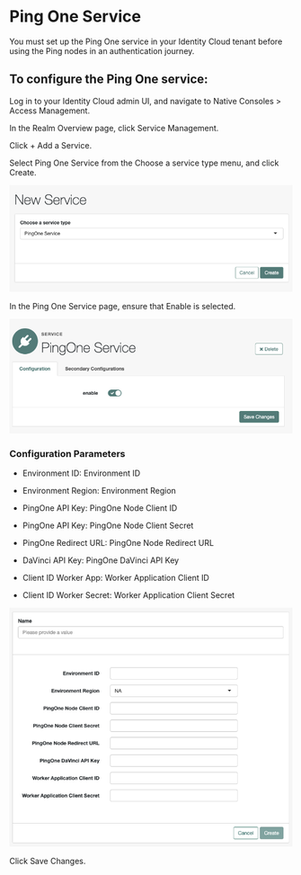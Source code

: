 # Ping One Service

You must set up the Ping One service in your Identity Cloud tenant before using the Ping nodes in an authentication journey.

## To configure the Ping One service:

Log in to your Identity Cloud admin UI, and navigate to Native Consoles > Access Management.

In the Realm Overview page, click Service Management.

Click + Add a Service.

Select Ping One Service from the Choose a service type menu, and click Create.

![ScreenShot](./images/PingOne%20new%20service.png)

In the Ping One Service page, ensure that Enable is selected.

![ScreenShot](./images/PingOne%20secondary%20configs.png)

### Configuration Parameters
* Environment ID: Environment ID

* Environment Region: Environment Region

* PingOne API Key: PingOne Node Client ID

* PingOne API Key: PingOne Node Client Secret

* PingOne Redirect URL: PingOne Node Redirect URL

* DaVinci API Key: PingOne DaVinci API Key

* Client ID Worker App: Worker Application Client ID

* Client ID Worker Secret: Worker Application Client Secret

![ScreenShot](./images/PingOne%20Service%20Configuration.png)

Click Save Changes.
